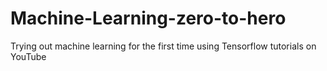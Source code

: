 # Machine-Learning-zero-to-hero
Trying out machine learning for the first time using Tensorflow tutorials on YouTube
